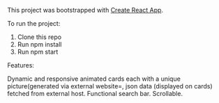 This project was bootstrapped with [Create React App](https://github.com/facebook/create-react-app).


To run the project:

1. Clone this repo
2. Run npm install
3. Run npm start


Features: 

Dynamic and responsive animated cards each with a unique picture(generated via external website=, json data (displayed on cards) fetched from external host. 
Functional search bar. 
Scrollable.
